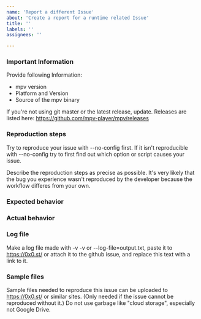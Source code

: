 ```yaml
---
name: 'Report a different Issue'
about: 'Create a report for a runtime related Issue'
title: ''
labels: ''
assignees: ''

---
```


### Important Information

Provide following Information:
- mpv version
- Platform and Version
- Source of the mpv binary

If you're not using git master or the latest release, update.
Releases are listed here: https://github.com/mpv-player/mpv/releases

### Reproduction steps

Try to reproduce your issue with --no-config first. If it isn't reproducible
with --no-config try to first find out which option or script causes your issue.

Describe the reproduction steps as precise as possible. It's very likely that
the bug you experience wasn't reproduced by the developer because the workflow
differes from your own.

### Expected behavior

### Actual behavior

### Log file

Make a log file made with -v -v or --log-file=output.txt, paste it to
https://0x0.st/ or attach it to the github issue, and replace this text with a
link to it.

### Sample files

Sample files needed to reproduce this issue can be uploaded to https://0x0.st/
or similar sites. (Only needed if the issue cannot be reproduced without it.)
Do not use garbage like "cloud storage", especially not Google Drive.

